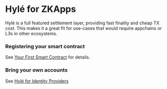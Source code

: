 # Hylé for ZKApps

Hylé is a full featured settlement layer, providing fast finality and cheap TX cost. This makes it a great fit for use-cases that would require appchains or L3s in other ecosystems.

<!--TODO: schema of the different actors in a ZK game ecosystem.-->

### Registering your smart contract

See [Your First Smart Contract](../developers/using-the-cli/your-first-smart-contract.md) for details.

### Bring your own accounts

See [Hylé for Identity Providers](for-identity-providers.md)
